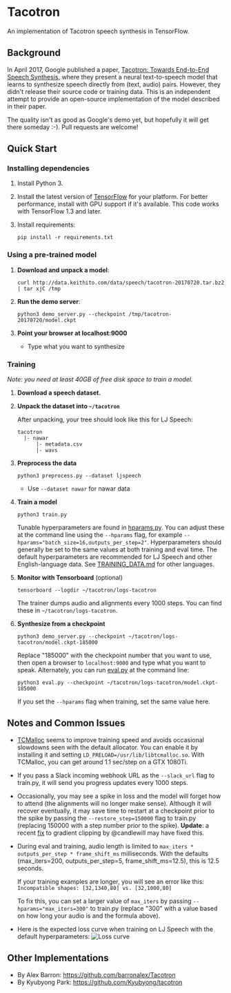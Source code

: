 # Tacotron

An implementation of Tacotron speech synthesis in TensorFlow.


## Background

In April 2017, Google published a paper, [Tacotron: Towards End-to-End Speech Synthesis](https://arxiv.org/pdf/1703.10135.pdf),
where they present a neural text-to-speech model that learns to synthesize speech directly from
(text, audio) pairs. However, they didn't release their source code or training data. This is an
independent attempt to provide an open-source implementation of the model described in their paper.

The quality isn't as good as Google's demo yet, but hopefully it will get there someday :-).
Pull requests are welcome!



## Quick Start

### Installing dependencies

1. Install Python 3.

2. Install the latest version of [TensorFlow](https://www.tensorflow.org/install/) for your platform. For better
   performance, install with GPU support if it's available. This code works with TensorFlow 1.3 and later.

3. Install requirements:
   ```
   pip install -r requirements.txt
   ```


### Using a pre-trained model

1. **Download and unpack a model**:
   ```
   curl http://data.keithito.com/data/speech/tacotron-20170720.tar.bz2 | tar xjC /tmp
   ```

2. **Run the demo server**:
   ```
   python3 demo_server.py --checkpoint /tmp/tacotron-20170720/model.ckpt
   ```

3. **Point your browser at localhost:9000**
   * Type what you want to synthesize



### Training

*Note: you need at least 40GB of free disk space to train a model.*

1. **Download a speech dataset.**

2. **Unpack the dataset into `~/tacotron`**

   After unpacking, your tree should look like this for LJ Speech:
   ```
   tacotron
     |- nawar
         |- metadata.csv
         |- wavs
   ```


3. **Preprocess the data**
   ```
   python3 preprocess.py --dataset ljspeech
   ```
     * Use `--dataset nawar` for nawar data

4. **Train a model**
   ```
   python3 train.py
   ```

   Tunable hyperparameters are found in [hparams.py](hparams.py). You can adjust these at the command
   line using the `--hparams` flag, for example `--hparams="batch_size=16,outputs_per_step=2"`.
   Hyperparameters should generally be set to the same values at both training and eval time.
   The default hyperparameters are recommended for LJ Speech and other English-language data.
   See [TRAINING_DATA.md](TRAINING_DATA.md) for other languages.


5. **Monitor with Tensorboard** (optional)
   ```
   tensorboard --logdir ~/tacotron/logs-tacotron
   ```

   The trainer dumps audio and alignments every 1000 steps. You can find these in
   `~/tacotron/logs-tacotron`.

6. **Synthesize from a checkpoint**
   ```
   python3 demo_server.py --checkpoint ~/tacotron/logs-tacotron/model.ckpt-185000
   ```
   Replace "185000" with the checkpoint number that you want to use, then open a browser
   to `localhost:9000` and type what you want to speak. Alternately, you can
   run [eval.py](eval.py) at the command line:
   ```
   python3 eval.py --checkpoint ~/tacotron/logs-tacotron/model.ckpt-185000
   ```
   If you set the `--hparams` flag when training, set the same value here.


## Notes and Common Issues

  * [TCMalloc](http://goog-perftools.sourceforge.net/doc/tcmalloc.html) seems to improve
    training speed and avoids occasional slowdowns seen with the default allocator. You
    can enable it by installing it and setting `LD_PRELOAD=/usr/lib/libtcmalloc.so`. With TCMalloc,
    you can get around 1.1 sec/step on a GTX 1080Ti.

  * If you pass a Slack incoming webhook URL as the `--slack_url` flag to train.py, it will send
    you progress updates every 1000 steps.

  * Occasionally, you may see a spike in loss and the model will forget how to attend (the
    alignments will no longer make sense). Although it will recover eventually, it may
    save time to restart at a checkpoint prior to the spike by passing the
    `--restore_step=150000` flag to train.py (replacing 150000 with a step number prior to the
    spike). **Update**: a recent [fix](https://github.com/keithito/tacotron/pull/7) to gradient
    clipping by @candlewill may have fixed this.
    
  * During eval and training, audio length is limited to `max_iters * outputs_per_step * frame_shift_ms`
    milliseconds. With the defaults (max_iters=200, outputs_per_step=5, frame_shift_ms=12.5), this is
    12.5 seconds.
    
    If your training examples are longer, you will see an error like this:
    `Incompatible shapes: [32,1340,80] vs. [32,1000,80]`
    
    To fix this, you can set a larger value of `max_iters` by passing `--hparams="max_iters=300"` to
    train.py (replace "300" with a value based on how long your audio is and the formula above).
    
  * Here is the expected loss curve when training on LJ Speech with the default hyperparameters:
    ![Loss curve](https://user-images.githubusercontent.com/1945356/36077599-c0513e4a-0f21-11e8-8525-07347847720c.png)


## Other Implementations
  * By Alex Barron: https://github.com/barronalex/Tacotron
  * By Kyubyong Park: https://github.com/Kyubyong/tacotron
